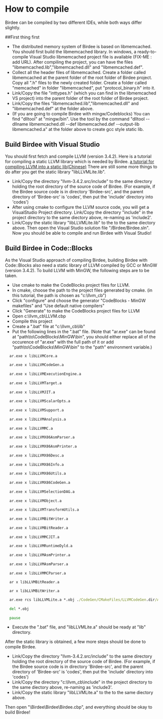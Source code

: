 # How to compile
Birdee can be compiled by two different IDEs, while both ways differ slightly.

##First thing first
 * The distributed memory system of Birdee is based on libmemcached. You should first build the libmemcached library. In windows, a ready-to-compile Visual Studio libmemcached project file is available (FIX-ME : add URL). After compiling the project, you can have the files "libmemcached.lib","libmemcached.dll" and "libmemcached.def".
 * Collect all the header files of libmemcached. Create a folder called libmemcached at the parent folder of the root folder of Birdee project. Copy all ".h" files to the newly created folder. Create a folder called "memcached" in folder "libmemcached", put "protocol_binary.h" into it.
 * Link/Copy the file "inttypes.h" (which you can find in the libmemcached VS project) into the parent folder of the root folder of Birdee project.
 * Link/Copy the files "libmemcached.lib","libmemcached.dll" and "libmemcached.def" at the folder above.
 * (If you are going to compile Birdee with mingw/Codeblocks) You can find "dlltool" at "mingw/bin". Use the tool by the command "dlltool --dllname libmemcached.dll --def libmemcached.def --output-lib libmemcached.a" at the folder above to create gcc style static lib.

## Build Birdee with Visual Studio
You should first fetch and compile LLVM (version 3.4.2). Here is a tutorial for compiling a static LLVM library which is needed by Birdee. 
[a tutorial for compiling LLVM into a  static lib(Chinese)](http://blog.csdn.net/myjisgreat/article/details/46486723)
There are still some more things to do after you get the static library "libLLVMLite.lib".
 * Link/Copy the directory "llvm-3.4.2.src/include" to the same directory holding the root directory of the source code of Birdee. (For example, if the Birdee source code is in directory 'Birdee-src', and the parent directory of 'Birdee-src' is 'codes', then put the 'include' directory into 'codes')
 * After using cmake to configure the LLVM source code, you will get a VisualStudio Project directory. Link/Copy the directory "include" in the project directory to the same diectory above, re-naming as 'include2'.
 * Link/Copy the static library "libLLVMLite.lib" to the to the same diectory above.
Then open the Visual Studio solution file "/Birdee/Birdee.sln". Now you should be able to compile and run Birdee with Visual Studio!

## Build Birdee in Code::Blocks
As the Visual Studio approach of compiling Birdee, building Birdee with Code::Blocks also need a static library of LLVM compiled by GCC or MinGW (version 3.4.2).
To build LLVM with MinGW, the following steps are to be taken.
 * Use cmake to make the CodeBlocks project files for LLVM. 
 * In cmake, choose the path to the project files generated by cmake. (in this tutorial, the path is chosen as "c:\llvm_cb")
 * Click "configure" and choose the generator "CodeBlocks - MinGW makefiles" and "Use default native compilers"
 * Click "Generate" to make the CodeBlocks project files for LLVM
 * Open c:\llvm_cb\LLVM.cbp
 * Compile this project
 * Create a ".bat" file at "c:\llvm_cb\lib"
 * Put the following lines in the ".bat" file. (Note that "ar.exe" can be found at "path\to\CodeBlocks\MinGW\bin", you should either replace all of the occurence of "ar.exe" with the full path of it or add "path\to\CodeBlocks\MinGW\bin" to the "path" environment variable.)
 ```bat
   ar.exe x libLLVMCore.a
   
   ar.exe x libLLVMCodeGen.a
   
   ar.exe x libLLVMExecutionEngine.a
   
   ar.exe x libLLVMTarget.a
   
   ar.exe x libLLVMJIT.a
   
   ar.exe x libLLVMScalarOpts.a
   
   ar.exe x libLLVMSupport.a
   
   ar.exe x libLLVMAnalysis.a
   
   ar.exe x libLLVMMC.a
   
   ar.exe x libLLVMX86AsmParser.a
   
   ar.exe x libLLVMX86AsmPrinter.a
   
   ar.exe x libLLVMX86Desc.a
   
   ar.exe x libLLVMX86Info.a
   
   ar.exe x libLLVMX86Utils.a
   
   ar.exe x libLLVMX86CodeGen.a
   
   ar.exe x libLLVMSelectionDAG.a
   
   ar.exe x libLLVMObject.a
   
   ar.exe x libLLVMTransformUtils.a
   
   ar.exe x libLLVMBitWriter.a 
   
   ar.exe x libLLVMBitReader.a
   
   ar.exe x libLLVMMCJIT.a
   
   ar.exe x libLLVMRuntimeDyld.a
   
   ar.exe x libLLVMAsmPrinter.a
   
   ar.exe x libLLVMAsmParser.a
   
   ar.exe x libLLVMMCParser.a
   
   ar x libLLVMBitReader.a

   ar x libLLVMBitWriter.a

   ar.exe rcs libLLVMLite.a *.obj ./CodeGen/CMakeFiles/LLVMCodeGen.dir/Analysis.cpp.obj
   
   del *.obj
   
   pause
```
 * Execute the ".bat" file, and "libLLVMLite.a" should be ready at "lib" directory.

After the static library is obtained, a few more steps should be done to compile Birdee.
 * Link/Copy the directory "llvm-3.4.2.src/include" to the same directory holding the root directory of the source code of Birdee. (For example, if the Birdee source code is in directory 'Birdee-src', and the parent directory of 'Birdee-src' is 'codes', then put the 'include' directory into 'codes')
 * Link/Copy the directory "c:\llvm_cb\include" in the project directory to the same diectory above, re-naming as 'include3'.
 * Link/Copy the static library "libLLVMLite.a" to the to the same diectory above.

Then open "\Birdee\Birdee\Birdee.cbp", and everything should be okay to build Birdee!
